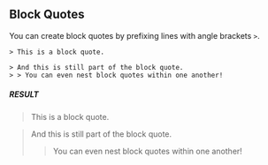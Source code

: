 ## Block Quotes

You can create block quotes by prefixing lines with angle brackets `>`.

```
> This is a block quote.

> And this is still part of the block quote.
> > You can even nest block quotes within one another!
```

<h5 class="text-muted">RESULT</h5>

> This is a block quote.

> And this is still part of the block quote.
> > You can even nest block quotes within one another!

